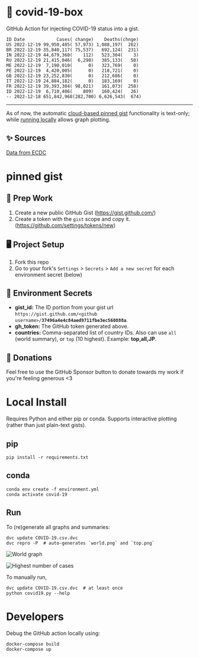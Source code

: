 # 🏥 covid-19-box

GitHub Action for injecting COVID-19 status into a gist.

```
ID Date            Cases( change)    Deaths(chnge)
US 2022-12-19 99,950,485( 57,973) 1,088,197(  262)
BR 2022-12-19 35,840,117( 75,537)   692,124(  231)
IN 2022-12-19 44,679,360(    112)   523,304(    3)
RU 2022-12-19 21,415,046(  6,290)   385,133(   50)
ME 2022-12-19  7,190,010(      0)   323,769(    0)
PE 2022-12-19  4,420,005(      0)   218,721(    0)
GB 2022-12-19 23,252,830(      0)   212,686(    0)
IT 2022-12-19 24,884,182(      0)   183,169(    0)
FR 2022-12-19 39,393,304( 98,021)   161,073(  258)
ID 2022-12-19  6,710,406(    809)   160,424(   26)
-- 2022-12-18 651,842,968(282,700) 6,626,543(  674)
```

---

As of now, the automatic [cloud-based pinned gist](#pinned-gist) functionality is text-only;
while [running locally](#local-install) allows graph plotting.

## ✨ Sources

[Data from ECDC](https://www.ecdc.europa.eu/en/publications-data/download-todays-data-geographic-distribution-covid-19-cases-worldwide)

# pinned gist

## 🎒 Prep Work
1. Create a new public GitHub Gist (https://gist.github.com/)
1. Create a token with the `gist` scope and copy it. (https://github.com/settings/tokens/new)

## 🖥 Project Setup
1. Fork this repo
1. Go to your fork's `Settings` > `Secrets` > `Add a new secret` for each environment secret (below)

## 🤫 Environment Secrets
- **gist_id:** The ID portion from your gist url `https://gist.github.com/<github username>/`**`37496a4e4c84aed9711fbe3ec560888a`**.
- **gh_token:** The GitHub token generated above.
- **countries:** Comma-separated list of country IDs. Also can use `all` (world summary), or `top` (10 highest). Example: **top,all,JP**.

## 💸 Donations

Feel free to use the GitHub Sponsor button to donate towards my work if you're feeling generous <3

# Local Install

Requires Python and either pip or conda. Supports interactive plotting (rather than just plain-text gists).

## pip

```
pip install -r requirements.txt
```

## conda

```
conda env create -f environment.yml
conda activate covid-19
```

## Run

To (re)generate all graphs and summaries:

```
dvc update COVID-19.csv.dvc
dvc repro -P  # auto-generates `world.png` and `top.png`
```

![World graph](world.png)

![Highest number of cases](top.png)

To manually run,

```
dvc update COVID-19.csv.dvc  # at least once
python covid19.py --help
```

# Developers

Debug the GitHub action locally using:

```
docker-compose build
docker-compose up
```
